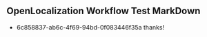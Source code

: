 ## OpenLocalization Workflow Test MarkDown
* 6c858837-ab6c-4f69-94bd-0f083446f35a thanks!

<!--HONumber=Jul16_HO3-->


